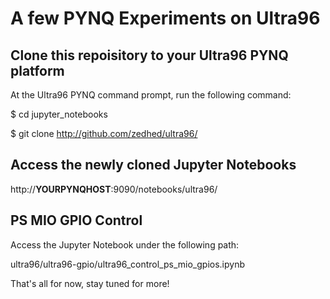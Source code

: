 # A few PYNQ Experiments on Ultra96


## Clone this repoisitory to your Ultra96 PYNQ platform
At the Ultra96 PYNQ command prompt, run the following command:

$ cd jupyter_notebooks

$ git clone http://github.com/zedhed/ultra96/


## Access the newly cloned Jupyter Notebooks

http://**YOURPYNQHOST**:9090/notebooks/ultra96/


## PS MIO GPIO Control
Access the Jupyter Notebook under the following path:

ultra96/ultra96-gpio/ultra96_control_ps_mio_gpios.ipynb


That's all for now, stay tuned for more!
